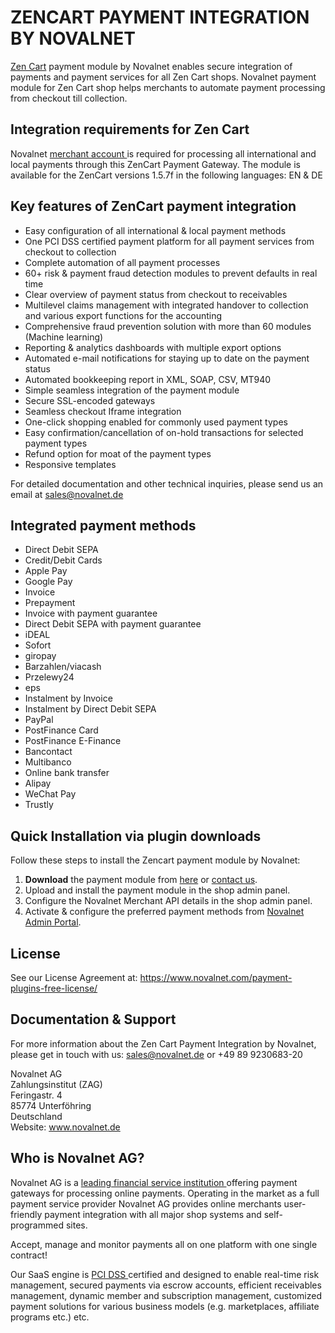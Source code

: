 # ZENCART PAYMENT INTEGRATION BY NOVALNET
<a href="https://www.novalnet.com/modul/zencart-payment-module">Zen Cart</a> payment module by Novalnet enables secure integration of payments and payment services for all Zen Cart shops. Novalnet payment module for Zen Cart shop helps merchants to automate payment processing from checkout till collection.

## Integration requirements for Zen Cart
Novalnet <a href="https://www.novalnet.de/"> merchant account </a> is required for processing all international and local payments through this ZenCart Payment Gateway. The module is available for the ZenCart versions 1.5.7f in the following languages: EN & DE

## Key features of ZenCart payment integration
- Easy configuration of all international & local payment methods
- One PCI DSS certified payment platform for all payment services from checkout to collection
- Complete automation of all payment processes
- 60+ risk & payment fraud detection modules to prevent defaults in real time 
- Clear overview of payment status from checkout to receivables
- Multilevel claims management with integrated handover to collection and various export functions for the accounting
- Comprehensive fraud prevention solution with more than 60 modules (Machine learning) 
- Reporting & analytics dashboards with multiple export options
- Automated e-mail notifications for staying up to date on the payment status
- Automated bookkeeping report in XML, SOAP, CSV, MT940
- Simple seamless integration of the payment module
- Secure SSL-encoded gateways
- Seamless checkout Iframe integration
- One-click shopping enabled for commonly used payment types
- Easy confirmation/cancellation of on-hold transactions for selected payment types
- Refund option for moat of the payment types
- Responsive templates	

For detailed documentation and other technical inquiries, please send us an email at <a href="mailto:sales@novalnet.de"> sales@novalnet.de </a>

## Integrated payment methods
- Direct Debit SEPA
- Credit/Debit Cards 
- Apple Pay
- Google Pay
- Invoice 
- Prepayment
- Invoice with payment guarantee
- Direct Debit SEPA with payment guarantee
- iDEAL
- Sofort
- giropay
- Barzahlen/viacash
- Przelewy24
- eps
- Instalment by Invoice
- Instalment by Direct Debit SEPA
- PayPal
- PostFinance Card
- PostFinance E-Finance
- Bancontact
- Multibanco
- Online bank transfer
- Alipay
- WeChat Pay
- Trustly

## Quick Installation via plugin downloads
Follow these steps to install the Zencart payment module by Novalnet:
1. **Download** the payment module from <a href="https://www.zen-cart-pro.at/knowledgebase/novalnet-zahlungsmodul-fuer-zen-cart-1-5-7-deutsch"> here</a> or <a href="https://www.novalnet.de/kontakt/sales"> contact us</a>.
2. Upload and install the payment module in the shop admin panel.
3. Configure the Novalnet Merchant API details in the shop admin panel.
4. Activate & configure the preferred payment methods from <a href="https://admin.novalnet.de/"> Novalnet Admin Portal</a>.
   
## License  
See our License Agreement at: https://www.novalnet.com/payment-plugins-free-license/

## Documentation & Support
For more information about the Zen Cart Payment Integration by Novalnet, please get in touch with us: <a href="mailto:sales@novalnet.de"> sales@novalnet.de </a> or +49 89 9230683-20<br>

Novalnet AG<br>
Zahlungsinstitut (ZAG)<br>
Feringastr. 4<br>
85774 Unterföhring<br>
Deutschland<br>
Website: www.novalnet.de 

## Who is Novalnet AG?
<p>Novalnet AG is a <a href="https://www.novalnet.de/zahlungsinstitut"> leading financial service institution </a> offering payment gateways for processing online payments. Operating in the market as a full payment service provider Novalnet AG provides online merchants user-friendly payment integration with all major shop systems and self-programmed sites.</p> 
<p>Accept, manage and monitor payments all on one platform with one single contract!</p>
<p>Our SaaS engine is <a href="https://www.novalnet.de/pci-dss-zertifizierung"> PCI DSS </a> certified and designed to enable real-time risk management, secured payments via escrow accounts, efficient receivables management, dynamic member and subscription management, customized payment solutions for various business models (e.g. marketplaces, affiliate programs etc.) etc.</p>
